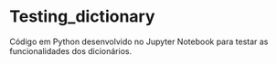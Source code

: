 # Testing_dictionary
Código em Python desenvolvido no Jupyter Notebook para testar as funcionalidades dos dicionários.
